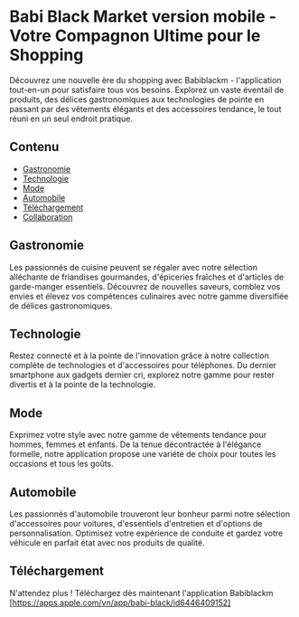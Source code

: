 # Babi Black Market version mobile - Votre Compagnon Ultime pour le Shopping

Découvrez une nouvelle ère du shopping avec Babiblackm - l'application tout-en-un pour satisfaire tous vos besoins. Explorez un vaste éventail de produits, des délices gastronomiques aux technologies de pointe en passant par des vêtements élégants et des accessoires tendance, le tout réuni en un seul endroit pratique. 

## Contenu

- [Gastronomie](#gastronomie)
- [Technologie](#technologie)
- [Mode](#mode)
- [Automobile](#automobile)
- [Téléchargement](#téléchargement)
- [Collaboration](#collaboration)

## Gastronomie

Les passionnés de cuisine peuvent se régaler avec notre sélection alléchante de friandises gourmandes, d'épiceries fraîches et d'articles de garde-manger essentiels. Découvrez de nouvelles saveurs, comblez vos envies et élevez vos compétences culinaires avec notre gamme diversifiée de délices gastronomiques.

## Technologie

Restez connecté et à la pointe de l'innovation grâce à notre collection complète de technologies et d'accessoires pour téléphones. Du dernier smartphone aux gadgets dernier cri, explorez notre gamme pour rester divertis et à la pointe de la technologie.

## Mode

Exprimez votre style avec notre gamme de vêtements tendance pour hommes, femmes et enfants. De la tenue décontractée à l'élégance formelle, notre application propose une variété de choix pour toutes les occasions et tous les goûts.

## Automobile

Les passionnés d'automobile trouveront leur bonheur parmi notre sélection d'accessoires pour voitures, d'essentiels d'entretien et d'options de personnalisation. Optimisez votre expérience de conduite et gardez votre véhicule en parfait état avec nos produits de qualité.

## Téléchargement

N'attendez plus ! Téléchargez dès maintenant l'application Babiblackm [https://apps.apple.com/vn/app/babi-black/id6446409152]
